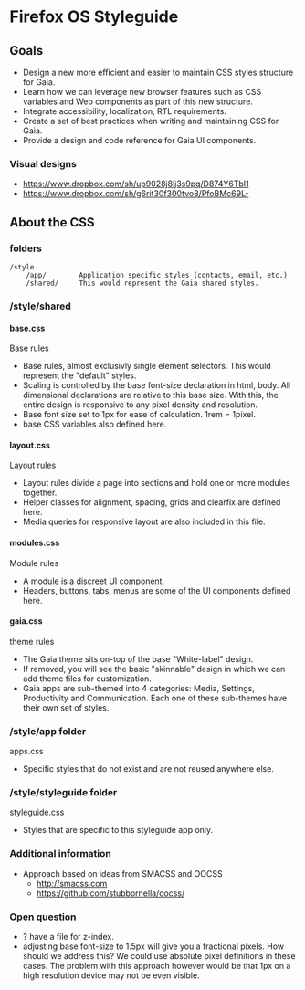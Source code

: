 # Firefox OS Styleguide

## Goals
* Design a new more efficient and easier to maintain CSS styles structure for Gaia.
* Learn how we can leverage new browser features such as CSS variables and Web components as part of this new structure.
* Integrate accessibility, localization, RTL requirements.
* Create a set of best practices when writing and maintaining CSS for Gaia.
* Provide a design and code reference for Gaia UI components.  

### Visual designs
* https://www.dropbox.com/sh/up9028j8lj3s9pq/D874Y6Tbl1
* https://www.dropbox.com/sh/g6rit30f300tvo8/PfoBMc69L-


## About the CSS
### folders
    /style
        /app/        Application specific styles (contacts, email, etc.)
        /shared/     This would represent the Gaia shared styles.
    

### /style/shared

#### base.css
Base rules

* Base rules, almost exclusivly single element selectors.   This would represent the "default" styles.
* Scaling is controlled by the base font-size declaration in html, body.    All dimensional declarations are relative to this base size.    With this, the entire design is responsive to any pixel density and resolution.
* Base font size set to 1px for ease of calculation.   1rem = 1pixel.  
* base CSS variables also defined here.

#### layout.css
Layout rules

* Layout rules divide a page into sections and hold one or more modules together.
* Helper classes for alignment, spacing, grids and clearfix are defined here.
* Media queries for responsive layout are also included in this file.

#### modules.css
Module rules

* A module is a discreet UI component.   
* Headers, buttons, tabs, menus are some of the UI components defined here.

#### gaia.css
theme rules

* The Gaia theme sits on-top of the base "White-label" design.   
* If removed, you will see the basic "skinnable" design in which we can add theme files for customization.
* Gaia apps are sub-themed into 4 categories:  Media, Settings, Productivity and Communication.   Each one of these sub-themes have their own set of styles.

### /style/app folder
apps.css
* Specific styles that do not exist and are not reused anywhere else.

### /style/styleguide folder
styleguide.css
* Styles that are specific to this styleguide app only.


### Additional information
* Approach based on ideas from SMACSS and OOCSS
    * http://smacss.com
    * https://github.com/stubbornella/oocss/

### Open question
* ? have a file for z-index.
* adjusting base font-size to 1.5px will give you a fractional pixels.   How should we address this?   We could use absolute pixel definitions in these cases.    The problem with this approach however would be that 1px on a high resolution device may not be even visible.



